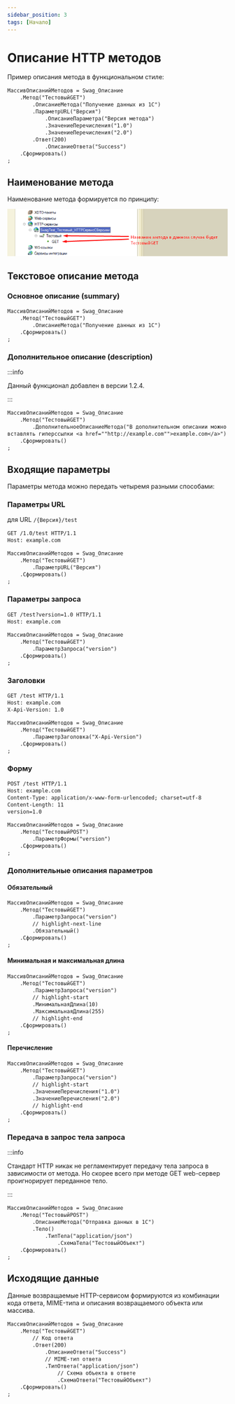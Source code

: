 ```yaml
---
sidebar_position: 3
tags: [Начало]
---
```


# Описание HTTP методов

Пример описания метода в функциональном стиле:

```bsl
МассивОписанийМетодов = Swag_Описание
	.Метод("ТестовыйGET")
		.ОписаниеМетода("Получение данных из 1С")
		.ПараметрURL("Версия")
			.ОписаниеПараметра("Версия метода")
			.ЗначениеПеречисления("1.0")
			.ЗначениеПеречисления("2.0")
		.Ответ(200)
			.ОписаниеОтвета("Success")
	.Сформировать()
;
```

## Наименование метода

Наименование метода формируется по принципу:

![Формирование наименования метода](../../static/img/method-name.png)

## Текстовое описание метода

### Основное описание (summary)

```bsl
МассивОписанийМетодов = Swag_Описание
	.Метод("ТестовыйGET")
		.ОписаниеМетода("Получение данных из 1С")
	.Сформировать()
;
```

### Дополнительное описание (description)

:::info

Данный функционал добавлен в версии 1.2.4.

:::

```bsl
МассивОписанийМетодов = Swag_Описание
	.Метод("ТестовыйGET")
		.ДополнительноеОписаниеМетода("В дополнительном описании можно вставлять гиперссылки <a href=""http://example.com"">example.com</a>")
	.Сформировать()
;
```

## Входящие параметры

Параметры метода можно передать четыремя разными способами:

### Параметры URL

для URL ```/{Версия}/test```
```http
GET /1.0/test HTTP/1.1
Host: example.com
```

```bsl
МассивОписанийМетодов = Swag_Описание
	.Метод("ТестовыйGET")
		.ПараметрURL("Версия")
	.Сформировать()
;
```

### Параметры запроса

```http
GET /test?version=1.0 HTTP/1.1
Host: example.com
```

```bsl
МассивОписанийМетодов = Swag_Описание
	.Метод("ТестовыйGET")
		.ПараметрЗапроса("version")
	.Сформировать()
;
```

### Заголовки

```http
GET /test HTTP/1.1
Host: example.com
X-Api-Version: 1.0
```

```bsl
МассивОписанийМетодов = Swag_Описание
	.Метод("ТестовыйGET")
		.ПараметрЗаголовка("X-Api-Version")
	.Сформировать()
;
```

### Форму

```http
POST /test HTTP/1.1
Host: example.com
Content-Type: application/x-www-form-urlencoded; charset=utf-8
Content-Length: 11
version=1.0
```

```bsl
МассивОписанийМетодов = Swag_Описание
	.Метод("ТестовыйPOST")
		.ПараметрФормы("version")
	.Сформировать()
;
```

### Дополнительные описания параметров

#### Обязательный

```bsl
МассивОписанийМетодов = Swag_Описание
	.Метод("ТестовыйGET")
		.ПараметрЗапроса("version")
		// highlight-next-line
		.Обязательный()
	.Сформировать()
;
```

#### Минимальная и максимальная длина

```bsl
МассивОписанийМетодов = Swag_Описание
	.Метод("ТестовыйGET")
		.ПараметрЗапроса("version")
		// highlight-start
		.МинимальнаяДлина(10)
		.МаксимальнаяДлина(255)
		// highlight-end
	.Сформировать()
;
```

#### Перечисление

```bsl
МассивОписанийМетодов = Swag_Описание
	.Метод("ТестовыйGET")
		.ПараметрЗапроса("version")
		// highlight-start
		.ЗначениеПеречисления("1.0")
		.ЗначениеПеречисления("2.0")
		// highlight-end
	.Сформировать()
;
```

### Передача в запрос тела запроса

:::info

Стандарт HTTP никак не регламентирует передачу тела запроса в зависимости от метода. Но скорее всего при методе GET web-сервер проигнорирует переданное тело.

:::

```bsl
МассивОписанийМетодов = Swag_Описание
	.Метод("ТестовыйPOST")
		.ОписаниеМетода("Отправка данных в 1С")
		.Тело()
			.ТипТела("application/json")
				.СхемаТела("ТестовыйОбъект")
	.Сформировать()
;
```

## Исходящие данные

Данные возвращаемые HTTP-сервисом формируются из комбинации кода ответа, MIME-типа и описания возвращаемого объекта или массива.

```bsl
МассивОписанийМетодов = Swag_Описание
	.Метод("ТестовыйGET")
		// Код ответа
		.Ответ(200)
			.ОписаниеОтвета("Success")
			// MIME-тип ответа
			.ТипОтвета("application/json")
				// Схема объекта в ответе
				.СхемаОтвета("ТестовыйОбъект")
	.Сформировать()
;
```
